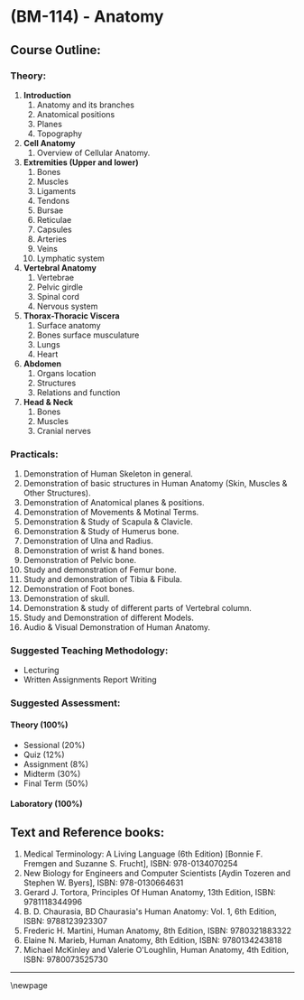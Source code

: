# **(BM-114) - Anatomy**

## **Course Outline:**

### **Theory:**

1. **Introduction**
   1. Anatomy and its branches
   1. Anatomical positions
   1. Planes
   1. Topography
1. **Cell Anatomy**
   1. Overview of Cellular Anatomy.
1. **Extremities (Upper and lower)**
   1. Bones
   1. Muscles
   1. Ligaments
   1. Tendons
   1. Bursae
   1. Reticulae
   1. Capsules
   1. Arteries
   1. Veins
   1. Lymphatic system
1. **Vertebral Anatomy**
   1. Vertebrae
   1. Pelvic girdle
   1. Spinal cord
   1. Nervous system
1. **Thorax-Thoracic Viscera**
   1. Surface anatomy
   1. Bones surface musculature
   1. Lungs
   1. Heart
1. **Abdomen**
   1. Organs location
   1. Structures
   1. Relations and function
1. **Head & Neck**
   1. Bones
   1. Muscles
   1. Cranial nerves

### **Practicals:**
1. Demonstration of Human Skeleton in general.
1. Demonstration of basic structures in Human Anatomy (Skin, Muscles & Other Structures).
1. Demonstration of Anatomical planes & positions.
1. Demonstration of Movements & Motinal Terms.
1. Demonstration & Study of Scapula & Clavicle.
1. Demonstration & Study of Humerus bone.
1. Demonstration of Ulna and Radius.
1. Demonstration of wrist & hand bones.
1. Demonstration of Pelvic bone.
1. Study and demonstration of Femur bone.
1. Study and demonstration of Tibia & Fibula.
1. Demonstration of Foot bones.
1. Demonstration of skull.
1. Demonstration & study of different parts of Vertebral column.
1. Study and Demonstration of different Models.
1. Audio & Visual Demonstration of Human Anatomy.
   
### **Suggested Teaching Methodology:**
- Lecturing
- Written Assignments Report Writing

### **Suggested Assessment:**

#### **Theory (100%)**

- Sessional (20%)
- Quiz (12%)
- Assignment (8%)
- Midterm (30%)
- Final Term (50%)

#### **Laboratory (100%)**

## **Text and Reference books:**

1. Medical Terminology: A Living Language (6th Edition) [Bonnie F. Fremgen and Suzanne S. Frucht], ISBN: 978-0134070254
1. New Biology for Engineers and Computer Scientists [Aydin Tozeren and Stephen W. Byers], ISBN: 978-0130664631
1. Gerard J. Tortora, Principles Of Human Anatomy, 13th Edition, ISBN: 9781118344996
1. B. D. Chaurasia, BD Chaurasia's Human Anatomy: Vol. 1, 6th Edition, ISBN: 9788123923307
1. Frederic H. Martini, Human Anatomy,  8th Edition, ISBN: 9780321883322
1. Elaine N. Marieb, Human Anatomy, 8th Edition, ISBN: 9780134243818
1. Michael McKinley and Valerie O'Loughlin, Human Anatomy, 4th Edition, ISBN: 9780073525730

___
\newpage